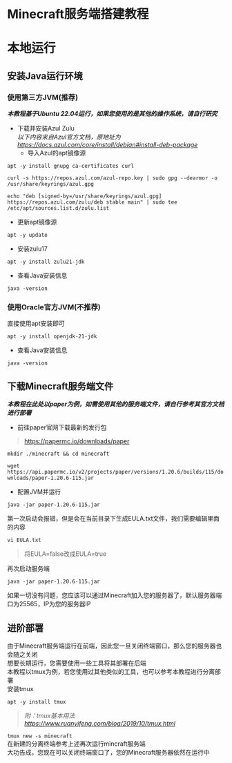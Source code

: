# Minecraft服务端搭建教程
# 本地运行  
## 安装Java运行环境  
### 使用第三方JVM(推荐)  
***本教程基于Ubuntu 22.04运行，如果您使用的是其他的操作系统，请自行研究***
- 下载并安装Azul Zulu  
*以下内容来自Azul官方文档，原地址为<https://docs.azul.com/core/install/debian#install-deb-package>*
  - 导入Azul的apt镜像源  

`
apt -y install gnupg ca-certificates curl
`  

`
curl -s https://repos.azul.com/azul-repo.key | sudo gpg --dearmor -o /usr/share/keyrings/azul.gpg
`  

`
echo "deb [signed-by=/usr/share/keyrings/azul.gpg] https://repos.azul.com/zulu/deb stable main" | sudo tee /etc/apt/sources.list.d/zulu.list
`  

  - 更新apt镜像源  

`
apt -y update
`  

  - 安装zulu17  

`
apt -y install zulu21-jdk
`  

  - 查看Java安装信息  

`
java -version
`  


### 使用Oracle官方JVM(不推荐)  
直接使用apt安装即可  

`
apt -y install openjdk-21-jdk
`  
  - 查看Java安装信息  

`
java -version
`  

## 下载Minecraft服务端文件  
***本教程在此处以paper为例，如需使用其他的服务端文件，请自行参考其官方文档进行部署***  
- 前往paper官网下载最新的发行包  
> <https://papermc.io/downloads/paper>  


`
mkdir ./minecraft && cd minecraft
`  

`
wget https://api.papermc.io/v2/projects/paper/versions/1.20.6/builds/115/downloads/paper-1.20.6-115.jar
`  
- 配置JVM并运行  

`
java -jar paper-1.20.6-115.jar
`  

第一次启动会报错，但是会在当前目录下生成EULA.txt文件，我们需要编辑里面的内容  

`
vi EULA.txt
`  

> 将EULA=false改成EULA=true  

再次启动服务端  

`
java -jar paper-1.20.6-115.jar
`  

如果一切没有问题，您应该可以通过Minecraft加入您的服务器了，默认服务器端口为25565，IP为您的服务器IP  

## 进阶部署
由于Minecraft服务端运行在前端，因此您一旦关闭终端窗口，那么您的服务器也会随之关闭  
想要长期运行，您需要使用一些工具将其部署在后端  
本教程以tmux为例，若您使用过其他类似的工具，也可以参考本教程进行分离部署  
安装tmux  

`
apt -y install tmux
`  
> *附：tmux基本用法<https://www.ruanyifeng.com/blog/2019/10/tmux.html>*  

`
tmux new -s minecraft
`  
在新建的分离终端参考上述再次运行mincraft服务端  
大功告成，您现在可以关闭终端窗口了，您的Minecraft服务器依然在运行中  
